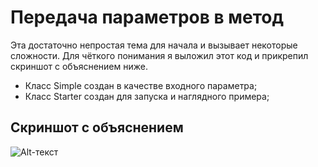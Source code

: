 # Передача параметров в метод
Эта достаточно непростая тема для начала и вызывает некоторые сложности. 
Для чёткого понимания я выложил этот код и прикрепил скриншот с объяснением ниже.
- Класс Simple создан в качестве входного параметра;
- Класс Starter создан для запуска и наглядного примера;
## Скриншот с объяснением
![Alt-текст](https://ic.wampi.ru/2021/07/29/opera_cPI6blJ04z.png "Передача параметров в метод") 
